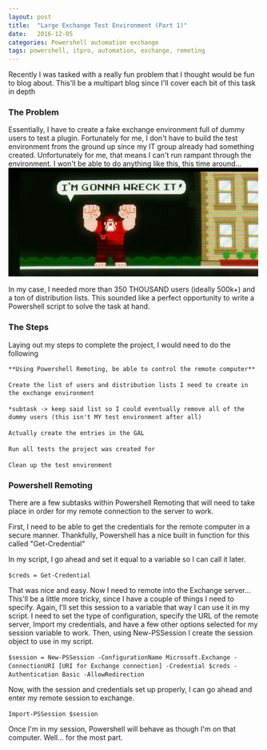 ```yaml
---
layout: post
title:  "Large Exchange Test Environment (Part 1)"
date:   2016-12-05
categories: Powershell automation exchange
tags: powershell, itpro, automation, exchange, remoting
---
```


Recently I was tasked with a really fun problem that I thought would be fun to blog about.  This'll be a multipart blog since I'll cover each bit of this task in depth

### The Problem

Essentially, I have to create a fake exchange environment full of dummy users to test a plugin.  Fortunately for me, I don't have to build the test environment from the ground up since my IT group already had something created.  Unfortunately for me, that means I can't run rampant through the environment. I won't be able to do anything like this, this time around...  ![I'm gonna wreck it!](/images/exchangetest1.gif)

In my case, I needed more than 350 THOUSAND users (ideally 500k+) and a ton of distribution lists.  This sounded like a perfect opportunity to write a Powershell script to solve the task at hand.

### The Steps

Laying out my steps to complete the project, I would need to do the following

	**Using Powershell Remoting, be able to control the remote computer**

	Create the list of users and distribution lists I need to create in the exchange environment

	*subtask -> keep said list so I could eventually remove all of the dummy users (this isn't MY test environment after all)

	Actually create the entries in the GAL

	Run all tests the project was created for

	Clean up the test environment
	

### Powershell Remoting

There are a few subtasks within Powershell Remoting that will need to take place in order for my remote connection to the server to work.

First, I need to be able to get the credentials for the remote computer in a secure manner.  Thankfully, Powershell has a nice built in function for this called "Get-Credential"

In my script, I go ahead and set it equal to a variable so I can call it later.

`$creds = Get-Credential`

That was nice and easy.  Now I need to remote into the Exchange server…  This'll be a little more tricky, since I have a couple of things I need to specify.  Again, I'll set this session to a variable that way I can use it in my script.  I need to set the type of configuration, specify the URL of the remote server, Import my credentials, and have a few other options selected for my session variable to work.  Then, using New-PSSession I create the session object to use in my script.

`$session = New-PSSession -ConfigurationName Microsoft.Exchange -ConnectionURI [URI for Exchange connection] -Credential $creds -Authentication Basic -AllowRedirection`

Now, with the session and credentials set up properly, I can go ahead and enter my remote session to exchange.

`Import-PSSession $session`

Once I'm in my session, Powershell will behave as though I'm on that computer.  Well...  for the most part.